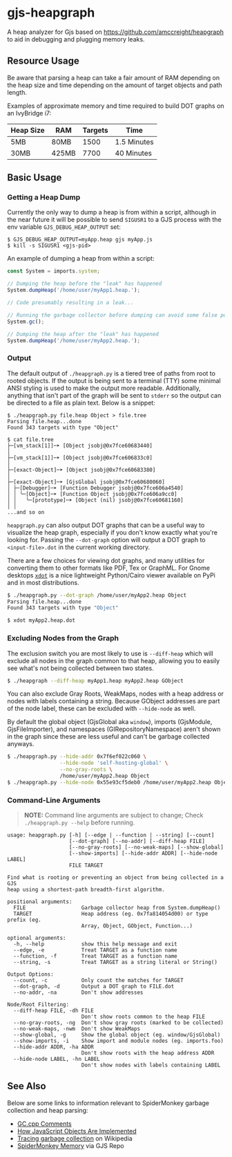 # gjs-heapgraph

A heap analyzer for Gjs based on https://github.com/amccreight/heapgraph to aid
in debugging and plugging memory leaks.

## Resource Usage

Be aware that parsing a heap can take a fair amount of RAM depending on the
heap size and time depending on the amount of target objects and path length.

Examples of approximate memory and time required to build DOT graphs on an
IvyBridge i7:

| Heap Size | RAM   | Targets | Time        |
|-----------|-------|---------|-------------|
| 5MB       | 80MB  | 1500    | 1.5 Minutes |
| 30MB      | 425MB | 7700    | 40 Minutes  |

## Basic Usage

### Getting a Heap Dump

Currently the only way to dump a heap is from within a script, although in the
near future it will be possible to send `SIGUSR1` to a GJS process with the env
variable `GJS_DEBUG_HEAP_OUTPUT` set:

```
$ GJS_DEBUG_HEAP_OUTPUT=myApp.heap gjs myApp.js
$ kill -s SIGUSR1 <gjs-pid>
```

An example of dumping a heap from within a script:

```js
const System = imports.system;

// Dumping the heap before the "leak" has happened
System.dumpHeap('/home/user/myApp1.heap.');

// Code presumably resulting in a leak...

// Running the garbage collector before dumping can avoid some false positives
System.gc();

// Dumping the heap after the "leak" has happened
System.dumpHeap('/home/user/myApp2.heap.');
```

### Output

The default output of `./heapgraph.py` is a tiered tree of paths from root to
rooted objects. If the output is being sent to a terminal (TTY) some minimal
ANSI styling is used to make the output more readable. Additionally, anything
that isn't part of the graph will be sent to `stderr` so the output can be
directed to a file as plain text. Below is a snippet:

```
$ ./heapgraph.py file.heap Object > file.tree
Parsing file.heap...done
Found 343 targets with type "Object"

$ cat file.tree
├─[vm_stack[1]]─➤ [Object jsobj@0x7fce60683440]
│ 
├─[vm_stack[1]]─➤ [Object jsobj@0x7fce606833c0]
│ 
├─[exact-Object]─➤ [Object jsobj@0x7fce60683380]
│ 
├─[exact-Object]─➤ [GjsGlobal jsobj@0x7fce60680060]
│ ├─[Debugger]─➤ [Function Debugger jsobj@0x7fce606a4540]
│ │ ╰─[Object]─➤ [Function Object jsobj@0x7fce606a9cc0]
│ │   ╰─[prototype]─➤ [Object (nil) jsobj@0x7fce60681160]
│ │
...and so on
```

`heapgraph.py` can also output DOT graphs that can be a useful way to visualize
the heap graph, especially if you don't know exactly what you're looking for.
Passing the `--dot-graph` option will output a DOT graph to `<input-file>.dot`
in the current working directory.

There are a few choices for viewing dot graphs, and many utilities for
converting them to other formats like PDF, Tex or GraphML. For Gnome desktops
[`xdot`](https://github.com/jrfonseca/xdot.py) is a nice lightweight
Python/Cairo viewer available on PyPi and in most distributions.

```sh
$ ./heapgraph.py --dot-graph /home/user/myApp2.heap Object
Parsing file.heap...done
Found 343 targets with type "Object"

$ xdot myApp2.heap.dot
```

### Excluding Nodes from the Graph

The exclusion switch you are most likely to use is `--diff-heap` which will
exclude all nodes in the graph common to that heap, allowing you to easily
see what's not being collected between two states.

```sh
$ ./heapgraph --diff-heap myApp1.heap myApp2.heap GObject
```

You can also exclude Gray Roots, WeakMaps, nodes with a heap address or nodes
with labels containing a string. Because GObject addresses are part of the node
label, these can be excluded with `--hide-node` as well.

By default the global object (GjsGlobal aka `window`), imports (GjsModule,
GjsFileImporter), and namespaces (GIRepositoryNamespace) aren't shown in the
graph since these are less useful and can't be garbage collected anyways.

```sh
$ ./heapgraph.py --hide-addr 0x7f6ef022c060 \
                 --hide-node 'self-hosting-global' \
                 --no-gray-roots \
                 /home/user/myApp2.heap Object
$ ./heapgraph.py --hide-node 0x55e93cf5deb0 /home/user/myApp2.heap Object
```

### Command-Line Arguments

> **NOTE:** Command line arguments are subject to change; Check
> `./heapgraph.py --help` before running.

```
usage: heapgraph.py [-h] [--edge | --function | --string] [--count]
                    [--dot-graph] [--no-addr] [--diff-heap FILE]
                    [--no-gray-roots] [--no-weak-maps] [--show-global]
                    [--show-imports] [--hide-addr ADDR] [--hide-node LABEL]
                    FILE TARGET

Find what is rooting or preventing an object from being collected in a GJS
heap using a shortest-path breadth-first algorithm.

positional arguments:
  FILE                  Garbage collector heap from System.dumpHeap()
  TARGET                Heap address (eg. 0x7fa814054d00) or type prefix (eg.
                        Array, Object, GObject, Function...)

optional arguments:
  -h, --help            show this help message and exit
  --edge, -e            Treat TARGET as a function name
  --function, -f        Treat TARGET as a function name
  --string, -s          Treat TARGET as a string literal or String()

Output Options:
  --count, -c           Only count the matches for TARGET
  --dot-graph, -d       Output a DOT graph to FILE.dot
  --no-addr, -na        Don't show addresses

Node/Root Filtering:
  --diff-heap FILE, -dh FILE
                        Don't show roots common to the heap FILE
  --no-gray-roots, -ng  Don't show gray roots (marked to be collected)
  --no-weak-maps, -nwm  Don't show WeakMaps
  --show-global, -g     Show the global object (eg. window/GjsGlobal)
  --show-imports, -i    Show import and module nodes (eg. imports.foo)
  --hide-addr ADDR, -ha ADDR
                        Don't show roots with the heap address ADDR
  --hide-node LABEL, -hn LABEL
                        Don't show nodes with labels containing LABEL
```

## See Also

Below are some links to information relevant to SpiderMonkey garbage collection
and heap parsing:

* [GC.cpp Comments](https://searchfox.org/mozilla-central/source/js/src/gc/GC.cpp)
* [How JavaScript Objects Are Implemented](https://www.infoq.com/presentations/javascript-objects-spidermonkey)
* [Tracing garbage collection](https://en.wikipedia.org/wiki/Tracing_garbage_collection#Tri-color_marking) on Wikipedia
* [SpiderMonkey Memory](https://gitlab.gnome.org/GNOME/gjs/blob/master/doc/SpiderMonkey_Memory.md) via GJS Repo
